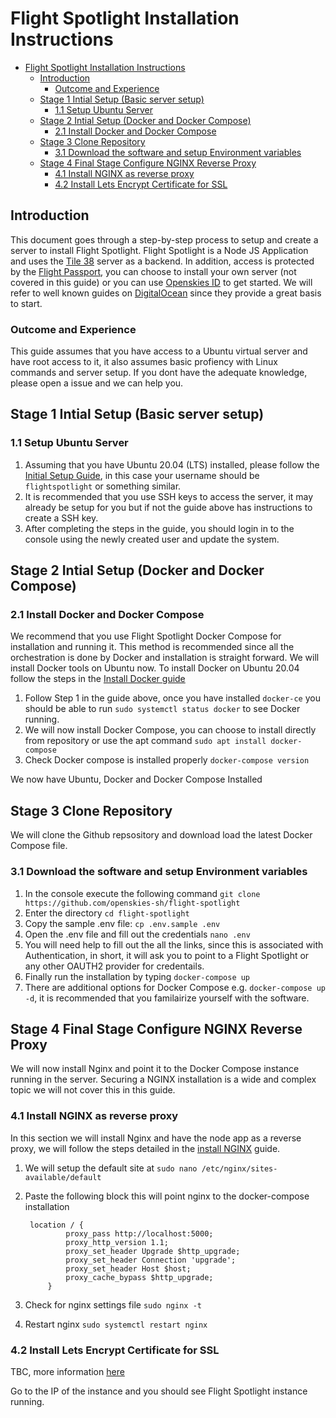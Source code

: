# Flight Spotlight Installation Instructions

- [Flight Spotlight Installation Instructions](#flight-spotlight-installation-instructions)
  - [Introduction](#introduction)
    - [Outcome and Experience](#outcome-and-experience)
  - [Stage 1 Intial Setup (Basic server setup)](#stage-1-intial-setup-basic-server-setup)
    - [1.1 Setup Ubuntu Server](#11-setup-ubuntu-server)
  - [Stage 2 Intial Setup (Docker and Docker Compose)](#stage-2-intial-setup-docker-and-docker-compose)
    - [2.1 Install Docker and Docker Compose](#21-install-docker-and-docker-compose)
  - [Stage 3 Clone Repository](#stage-3-clone-repository)
    - [3.1 Download the software and setup Environment variables](#31-download-the-software-and-setup-environment-variables)
  - [Stage 4 Final Stage Configure NGINX Reverse Proxy](#stage-4-final-stage-configure-nginx-reverse-proxy)
    - [4.1 Install NGINX as reverse proxy](#41-install-nginx-as-reverse-proxy)
    - [4.2 Install Lets Encrypt Certificate for SSL](#42-install-lets-encrypt-certificate-for-ssl)

## Introduction

This document goes through a step-by-step process to setup and create a server to install Flight Spotlight. Flight Spotlight is a Node JS Application and uses the [Tile 38](https://www.tile38.com) server as a backend. In addition, access is protected by the [Flight Passport](https://github.com/openskies-sh/flight_passport), you can choose to install your own server (not covered in this guide) or you can use [Openskies ID](https://id.openskies.sh) to get started. We will refer to well known guides on [DigitalOcean](https://www.digitalocean.com/) since they provide a great basis to start.

### Outcome and Experience

This guide assumes that you have access to a Ubuntu virtual server and have root access to it, it also assumes basic profiency with Linux commands and server setup. If you dont have the adequate knowledge, please open a issue and we can help you.

## Stage 1 Intial Setup (Basic server setup)

### 1.1 Setup Ubuntu Server  

1. Assuming that you have Ubuntu 20.04 (LTS) installed, please follow the [Initial Setup Guide](https://www.digitalocean.com/community/tutorials/initial-server-setup-with-ubuntu-20-04), in this case your username should be `flightspotlight` or something similar.
2. It is recommended that you use SSH keys to access the server, it may already be setup for you but if not the guide above has instructions to create a SSH key.
3. After completing the steps in the guide, you should login in to the console using the newly created user and update the system.

## Stage 2 Intial Setup (Docker and Docker Compose)

### 2.1 Install Docker and Docker Compose

We recommend that you use Flight Spotlight Docker Compose for installation and running it. This method is recommended since all the orchestration is done by Docker and installation is straight forward. We will install Docker tools on Ubuntu now. To install Docker on Ubuntu 20.04 follow the steps in the [Install Docker guide](https://www.digitalocean.com/community/tutorials/how-to-install-and-use-docker-on-ubuntu-20-04)

1. Follow Step 1 in the guide above, once you have installed `docker-ce` you should be able to run `sudo systemctl status docker` to see Docker running.
2. We will now install Docker Compose, you can choose to install directly from repository or use the apt command `sudo apt install docker-compose`
3. Check Docker compose is installed properly `docker-compose version`

We now have Ubuntu, Docker and Docker Compose Installed

## Stage 3 Clone Repository

We will clone the Github repsository and download load the latest Docker Compose file.

### 3.1 Download the software and setup Environment variables

1. In the console execute the following command `git clone https://github.com/openskies-sh/flight-spotlight` 
2. Enter the directory `cd flight-spotlight`
3. Copy the sample .env file: `cp .env.sample .env`
4. Open the .env file and fill out the credentials `nano .env`
5. You will need help to fill out the all the links, since this is associated with Authentication, in short, it will ask you to point to a Flight Spotlight or any other OAUTH2 provider for credentails.
6. Finally run the installation by typing `docker-compose up`
7. There are additional options for Docker Compose e.g. `docker-compose up -d`, it is recommended that you familairize yourself with the software.

## Stage 4 Final Stage Configure NGINX Reverse Proxy

We will now install Nginx and point it to the Docker Compose instance running in the server. Securing a NGINX installation is a wide and complex topic we will not cover this in this guide.

### 4.1 Install NGINX as reverse proxy

In this section we will install Nginx and have the node app as a reverse proxy, we will follow the steps detailed in the [install NGINX](https://www.digitalocean.com/community/tutorials/how-to-install-nginx-on-ubuntu-20-04) guide.

1. We will setup the default site at `sudo nano /etc/nginx/sites-available/default`
2. Paste the following block this will point nginx to the docker-compose installation
   
   ```
    location / {
            proxy_pass http://localhost:5000;
            proxy_http_version 1.1;
            proxy_set_header Upgrade $http_upgrade;
            proxy_set_header Connection 'upgrade';
            proxy_set_header Host $host;
            proxy_cache_bypass $http_upgrade;
        }

   ```
3. Check for nginx settings file `sudo nginx -t`
4. Restart nginx `sudo systemctl restart nginx`

### 4.2 Install Lets Encrypt Certificate for SSL 

TBC, more information [here](https://www.digitalocean.com/community/tutorials/how-to-secure-nginx-with-let-s-encrypt-on-ubuntu-20-04)

Go to the IP of the instance and you should see Flight Spotlight instance running.